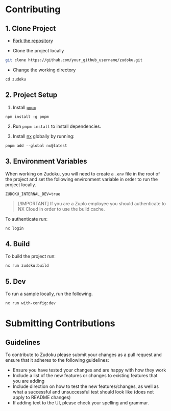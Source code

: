 # Contributing

## 1. Clone Project

- [Fork the repository](https://github.com/zuplo/zudoku/fork)

- Clone the project locally

```bash
git clone https://github.com/your_github_username/zudoku.git
```

- Change the working directory

```
cd zudoku
```

## 2. Project Setup

1. Install [`pnpm`](https://pnpm.io/installation)

```
npm install -g pnpm
```

2. Run `pnpm install` to install dependencies.

3. Install [nx](https://nx.dev/) globally by running:
```
pnpm add --global nx@latest
```

## 3. Environment Variables

When working on Zudoku, you will need to create a `.env` file in the root of the project and set the following environment variable in order to run the project locally.

```
ZUDOKU_INTERNAL_DEV=true
```

> [!IMPORTANT] If you are a Zuplo employee you should authenticate to NX Cloud in order to use the build cache.

To authenticate run:

```
nx login
```

## 4. Build

To build the project run:

```
nx run zudoku:build
```

## 5. Dev

To run a sample locally, run the following.

```
nx run with-config:dev
```

# Submitting Contributions

## Guidelines

To contribute to Zudoku please submit your changes as a pull request and ensure that it adheres to the following guidelines:

- Ensure you have tested your changes and are happy with how they work
- Include a list of the new features or changes to existing features that you are adding
- Include direction on how to test the new features/changes, as well as what a successful and unsuccessful test should look like (does not apply to README changes)
- If adding text to the UI, please check your spelling and grammar.
